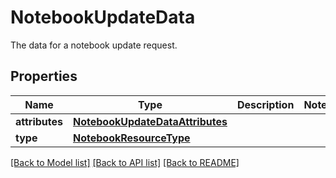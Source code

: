 # NotebookUpdateData

The data for a notebook update request.

## Properties

| Name           | Type                                                                | Description | Notes |
| -------------- | ------------------------------------------------------------------- | ----------- | ----- |
| **attributes** | [**NotebookUpdateDataAttributes**](NotebookUpdateDataAttributes.md) |             |
| **type**       | [**NotebookResourceType**](NotebookResourceType.md)                 |             |

[[Back to Model list]](README.md#documentation-for-models) [[Back to API list]](README.md#documentation-for-api-endpoints) [[Back to README]](README.md)
